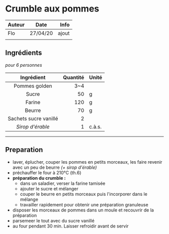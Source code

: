 # Crumble aux pommes

| Auteur         | Date           | Info  |
| -------------- |:--------------:| -----:|
| Flo            | 27/04/20       | ajout |
|                |                |       |

## Ingrédients

*pour 6 personnes*

| Ingrédient              | Quantité     | Unité
|:-----------------------:|-------------:|-------
| Pommes golden           |          3~4 |
| Sucre                   |           50 | g
| Farine                  |          120 | g
| Beurre                  |           70 | g
| Sachets sucre vanillé   |            2 |
| *Sirop d'érable*        |            1 | c.à.s.

___

## Preparation

* laver, éplucher, couper les pommes en petits morceaux, les faire revenir avec un peu de beurre *(+ sirop d'érable)*
* préchauffer le four à 210°C (th.6)
* **préparation du crumble :**
  * dans un saladier, verser la farine tamisée
  * ajouter le sucre et mélanger
  * couper le beurre en petits morceaux puis l'incorporer dans le mélange
  * travailler rapidement pour obtenir une préparation granuleuse
* disposer les morceaux de pommes dans un moule et recouvrir de la préparation
* parsemeer le tout avec du sucre vanillé
* au four pendant 30 min. Laisser refroidir avant de servir